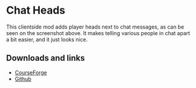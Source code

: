 # Chat Heads
This clientside mod adds player heads next to chat messages, as can be seen on the screenshot above. It makes telling various people in chat apart a bit easier, and it just looks nice.

## Downloads and links
- [CourseForge](https://www.curseforge.com/minecraft/mc-mods/chat-heads)
- [Github](https://github.com/dzwdz/chat_heads)